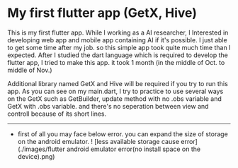# My first flutter app (GetX, Hive)

This is my first flutter app. While I working as a AI researcher, I Interested in developing web app and mobile app containing AI if it's possible.
I just able to get some time after my job. so this simple app took quite much time than I expected.
After I studied the dart language which is required to develop the flutter app, I tried to make this app. it took 1 month (in the middle of Oct. to middle of Nov.)

Additional library named GetX and Hive will be required if you try to run this app. As you can see on my main.dart, I try to practice to use several ways on the GetX such as GetBuilder, update method with no .obs variable and GetX<some-class> with .obs variable. and there's no seperation between view and controll because of its short lines.

***
* first of all you may face below error. you can expand the size of storage on the android emulator.
! [less available storage cause error](./images/flutter android emulator error(no install space on the device).png)
